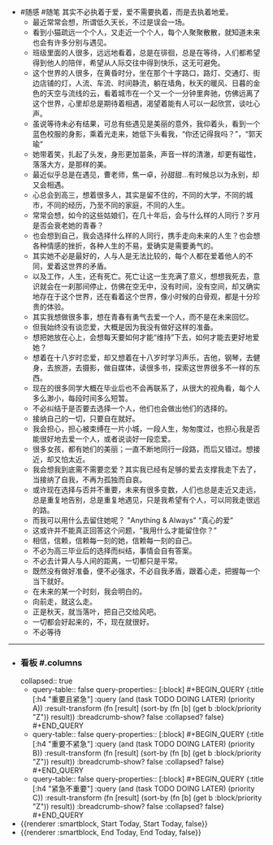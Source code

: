 - #随感 #随笔 其实不必执着于爱，爱不需要执着，而是去执着地爱。
	- 最近常常会想，所谓低久天长，不过是误会一场。
	- 看到小猫疏远一个个人，又走近一个个人，每个人聚聚散散，就知道未来也会有许多分别与遇见。
	- 班级里面的人很多，远远地看着，总是在徘徊，总是在等待，人们都希望得到他人的陪伴，希望从人际交往中得到快乐，这无可避免。
	- 这个世界的人很多，在黄昏时分，坐在那个十字路口，路灯、交通灯、街边店铺的灯，人流、车流、时间静流，躺在墙角，秋天的暖风、日暮的金色的天空与流线的云，看着城市在一个又一个一分钟里奔驰，仿佛远离了这个世界，心里却总是期待着相遇，渴望着能有人可以一起欣赏，谈吐心声。
	- 虽说等待未必有结果，可总有些遇见是美丽的意外，我仰着头，看到一个蓝色校服的身影，乘着光走来，她低下头看我，“你还记得我吗？”，“郭天瑜”
	- 她带着笑，扎起了头发，身形更加苗条，声音一样的清澈，却更有磁性，落落大方，是那样的美。
	- 最近似乎总是在遇见，曹老师，焦一卓，孙甜甜...有时候总以为永别，却又会相遇。
	- 心总会到高三，想着很多人，其实是留不住的，不同的大学，不同的城市，不同的经历，乃至不同的家庭，不同的人生。
	- 常常会想，如今的这些姑娘们，在几十年后，会与什么样的人同行？岁月是否会衰老她的青春？
	- 也会想到自己，我会选择什么样的人同行，携手走向未来的人生？也会想各种情感的挫折，各种人生的不易，爱确实是需要勇气的。
	- 其实她不必是最好的，人与人是无法比较的，每个人都在爱着他人的不同，爱着这世界的矛盾。
	- 以及工作，人生，还有死亡。死亡让这一生充满了意义，想想我死去，意识就会在一刹那间停止，仿佛在空无中，没有时间，没有空间，却又确实地存在于这个世界，还在看着这个世界，像小时候的白骨观，都是十分珍贵的体验。
	- 其实我想做很多事，想在青春有勇气去爱一个人，而不是在未来回忆。
	- 但我始终没有谈恋爱，大概是因为我没有做好这样的准备。
	- 想把她放在心上，会想每天要如何才能“维持”下去，如何才能去更好地爱她？
	- 想着在十八岁时恋爱，却又想着在十八岁时学习声乐，吉他，钢琴，去健身，去旅游，去摄影，做自媒体，读很多书，探索这世界很多不一样的东西。
	- 现在的很多同学大概在毕业后也不会再联系了，从很大的视角看，每个人多么渺小，每段时间多么短暂。
	- 不必纠结于是否要去选择一个人，他们也会做出他们的选择的。
	- 接纳自己的一切，只要自在就好。
	- 我会担心，担心被束缚在一片小城，一段人生，匆匆度过，也担心我是否能很好地去爱一个人，或者说谈好一段恋爱。
	- 很多女孩，都有她们的美丽；一直不断地同行一段路，而后又错过。想接近，却又怕太近。
	- 我会想我到底需不需要恋爱？其实我已经有足够的爱去支撑我走下去了，当接纳了自我，不再为孤独而自哀。
	- 或许现在选择与否并不重要，未来有很多变数，人们也总是走近又走远，总是重复地告别，总是重复地遇见，只是我希望有个人，可以同我走很远的路。
	- 而我可以用什么去留住她呢？ "Anything & Always" “真心的爱”
	- 这或许并不能真正回答这个问题，“我用什么才能留住你？”
	- 相信，信赖，信赖每一刻的她，信赖每一刻的自己。
	- 不必为高三毕业后的选择而纠结，事情会自有答案。
	- 不必去计算人与人间的距离，一切都只是平常。
	- 既然没有做好准备，便不必强求，不必自我矛盾，跟着心走，把握每一个当下就好。
	- 在未来的某一个时刻，我会明白的。
	- 向前走，就这么走。
	- 正是秋天，就当落叶，把自己交给风吧。
	- 一切都会好起来的，不，现在就很好。
	- 不必等待
- ---
- ### 看板 #.columns
  collapsed:: true
	- query-table:: false
	  query-properties:: [:block]
	  #+BEGIN_QUERY
	  {:title [:h4 "重要且紧急"]
	  :query  (and (task TODO DOING LATER) (priority A))
	  :result-transform (fn [result]
	                          (sort-by (fn [b]
	                                     (get b :block/priority "Z")) result))
	  :breadcrumb-show? false
	  :collapsed? false}
	  #+END_QUERY
	- query-table:: false
	  query-properties:: [:block]
	  #+BEGIN_QUERY
	  {:title [:h4 "重要不紧急"]
	  :query  (and (task TODO DOING LATER) (priority B))
	  :result-transform (fn [result]
	                          (sort-by (fn [b]
	                                     (get b :block/priority "Z")) result))
	  :breadcrumb-show? false
	  :collapsed? false}
	  #+END_QUERY
	- query-table:: false
	  query-properties:: [:block]
	  #+BEGIN_QUERY
	  {:title [:h4 "紧急不重要"]
	  :query  (and (task TODO DOING LATER) (priority C))
	  :result-transform (fn [result]
	                          (sort-by (fn [b]
	                                     (get b :block/priority "Z")) result))
	  :breadcrumb-show? false
	  :collapsed? false}
	  #+END_QUERY
- {{renderer :smartblock, Start Today, Start Today, false}}
- {{renderer :smartblock, End Today, End Today, false}}